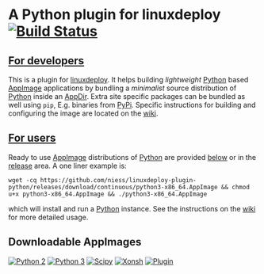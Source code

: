 
# A Python plugin for linuxdeploy [![Build Status](https://travis-ci.com/niess/linuxdeploy-plugin-python.svg?branch=master)](https://travis-ci.com/niess/linuxdeploy-plugin-python)


## [For developers][WIKI_DEVS]

This is a plugin for [linuxdeploy][LINUXDEPLOY]. It helps building _lightweight_
[Python][PYTHON] based [AppImage][APPIMAGE] applications by bundling a
_minimalist_ source distribution of [Python][PYTHON] inside an [AppDir][APPDIR].
Extra site specific packages can be bundled as well using `pip`, E.g. binaries
from [PyPi][PYPI].  Specific instructions for building and configuring the image
are located on the [wiki][WIKI_DEVS].


## [For users][WIKI_USERS] 

Ready to use [AppImage][APPIMAGE] distributions of [Python][PYTHON] are provided
[below](##Downloads) or in the [release][RELEASE] area. A one liner example is:
```
wget -cq https://github.com/niess/linuxdeploy-plugin-python/releases/download/continuous/python3-x86_64.AppImage && chmod u+x python3-x86_64.AppImage && ./python3-x86_64.AppImage
```
which will install and run a [Python][PYTHON] instance.  See the instructions on
the [wiki][WIKI_USERS] for more detailed usage.

## Downloadable AppImages

[![Python 2](https://img.shields.io/badge/python2-x86_64-blue.svg)](https://github.com/niess/linuxdeploy-plugin-python/releases/download/continuous/python2-x86_64.AppImage)
[![Python 3](https://img.shields.io/badge/python3-x86_64-blue.svg)](https://github.com/niess/linuxdeploy-plugin-python/releases/download/continuous/python3-x86_64.AppImage)
[![Scipy](https://img.shields.io/badge/scipy-x86_64-blue.svg)](https://github.com/niess/linuxdeploy-plugin-python/releases/download/continuous/scipy-x86_64.AppImage)
[![Xonsh](https://img.shields.io/badge/xonsh-x86_64-blue.svg)](https://github.com/niess/linuxdeploy-plugin-python/releases/download/continuous/xonsh-x86_64.AppImage)
[![Plugin](https://img.shields.io/badge/plugin-x86_64-blue.svg)](https://github.com/niess/linuxdeploy-plugin-python/releases/download/continuous/linuxdeploy-plugin-python-x86_64.AppImage)


[APPIMAGE]: https://appimage.org
[APPDIR]: https://docs.appimage.org/reference/appdir.html
[LINUXDEPLOY]: https://github.com/linuxdeploy/linuxdeploy
[PYPI]: https://pypi.org
[PYTHON]: https://www.python.org
[RELEASE]: https://github.com/niess/linuxdeploy-plugin-python/releases

[WIKI_DEVS]: ../../wiki/Developers
[WIKI_USERS]: ../../wiki/Users
